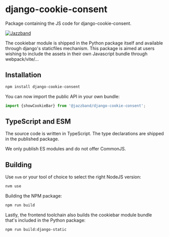 # django-cookie-consent

Package containing the JS code for django-cookie-consent.

[![Jazzband][badge:jazzband]][jazzband]

The cookiebar module is shipped in the Python package itself and available through
django's staticfiles mechanism. This package is aimed at users wishing to include the
assets in their own Javascript bundle through webpack/vite/...

## Installation

```bash
npm install django-cookie-consent
```

You can now import the public API in your own bundle:

```ts
import {showCookieBar} from '@jazzband/django-cookie-consent';
````

## TypeScript and ESM

The source code is written in TypeScript. The type declarations are shipped in the
published package.

We only publish ES modules and do not offer CommonJS.

## Building

Use ``nvm`` or your tool of choice to select the right NodeJS version:

```bash
nvm use
```

Building the NPM package:

```bash
npm run build
```

Lastly, the frontend toolchain also builds the cookiebar module bundle that's included
in the Python package:

```bash
npm run build:django-static
```

[jazzband]: https://jazzband.co/
[badge:jazzband]: https://jazzband.co/static/img/badge.svg
